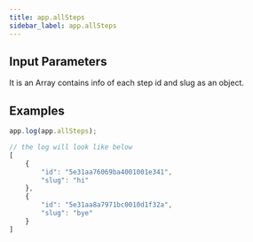 ```yaml
---
title: app.allSteps
sidebar_label: app.allSteps
---
```


## Input Parameters
It is an Array contains info of each step id and slug as an object. 

## Examples
```javascript
app.log(app.allSteps);

// the log will look like below
[
    {
        "id": "5e31aa76069ba4001001e341",
        "slug": "hi"
    },
    {
        "id": "5e31aa8a7971bc0010d1f32a",
        "slug": "bye"
    }
]
```
